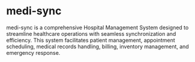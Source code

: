 # medi-sync
medi-sync is a comprehensive Hospital Management System designed to streamline healthcare operations with seamless synchronization and efficiency. This system facilitates patient management, appointment scheduling, medical records handling, billing, inventory management, and emergency response.
